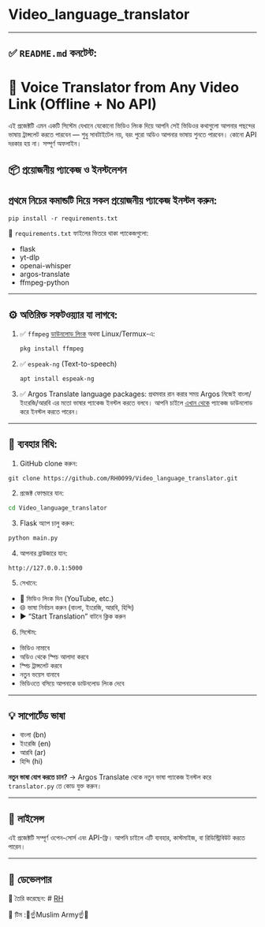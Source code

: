 # Video_language_translator
---
## ✅ `README.md` কনটেন্ট:

# 🎥 Voice Translator from Any Video Link (Offline + No API)

এই প্রজেক্টটি এমন একটি সিস্টেম যেখানে যেকোনো ভিডিও লিংক দিয়ে আপনি সেই ভিডিওর কথাগুলো আপনার পছন্দের ভাষায় ট্রান্সলেট করতে পারবেন — শুধু সাবটাইটেল নয়, বরং পুরো অডিও আপনার ভাষায় শুনতে পারবেন। কোনো API দরকার হয় না। সম্পূর্ণ অফলাইন।





## 📦 প্রয়োজনীয় প্যাকেজ ও ইনস্টলেশন

প্রথমে নিচের কমান্ডটি দিয়ে সকল প্রয়োজনীয় প্যাকেজ ইনস্টল করুন:
---
```
pip install -r requirements.txt
````

📂 `requirements.txt` ফাইলের ভিতরে থাকা প্যাকেজগুলো:

* flask
* yt-dlp
* openai-whisper
* argos-translate
* ffmpeg-python

---

## ⚙️ অতিরিক্ত সফটওয়্যার যা লাগবে:

1. ✅ `ffmpeg`
   [ডাউনলোড লিংক](https://ffmpeg.org/download.html)
   অথবা Linux/Termux-এ:

   ```bash
   pkg install ffmpeg
   ```

2. ✅ `espeak-ng` (Text-to-speech)

   ```bash
   apt install espeak-ng
   ```

3. ✅ Argos Translate language packages:
   প্রথমবার রান করার সময় Argos নিজেই বাংলা/ইংরেজি/আরবি এর মতো ভাষার প্যাকেজ ইনস্টল করতে বলবে। আপনি চাইলে [এখান থেকে](https://www.argosopentech.com/argospm/index/) প্যাকেজ ডাউনলোড করে ইনস্টল করতে পারেন।

---

## 🚀 ব্যবহার বিধি:
1. GitHub clone করুন:
``` 
git clone https://github.com/RH0099/Video_language_translator.git
```
2. প্রজেক্ট ফোল্ডারে যান:

```bash
cd Video_language_translator
```

3. Flask অ্যাপ চালু করুন:

```bash
python main.py
```

4. আপনার ব্রাউজারে যান:

```
http://127.0.0.1:5000
```

5. সেখানে:

* 🎯 ভিডিও লিংক দিন (YouTube, etc.)
* 🌐 ভাষা নির্বাচন করুন (বাংলা, ইংরেজি, আরবি, হিন্দি)
* ▶️ “Start Translation” বাটনে ক্লিক করুন

6. সিস্টেম:

* ভিডিও নামাবে
* অডিও থেকে স্পিচ আলাদা করবে
* স্পিচ ট্রান্সলেট করবে
* নতুন ভয়েস বানাবে
* ভিডিওতে বসিয়ে আপনাকে ডাউনলোড লিংক দেবে

---

## 💡 সাপোর্টেড ভাষা

* বাংলা (bn)
* ইংরেজি (en)
* আরবি (ar)
* হিন্দি (hi)

**নতুন ভাষা যোগ করতে চান?**
→ Argos Translate থেকে নতুন ভাষা প্যাকেজ ইনস্টল করে `translator.py` তে কোড যুক্ত করুন।

---

## 📜 লাইসেন্স

এই প্রজেক্টটি সম্পূর্ণ ওপেন-সোর্স এবং API-ফ্রি। আপনি চাইলে এটি ব্যবহার, কাস্টমাইজ, বা রিডিস্ট্রিবিউট করতে পারেন।

---

## 🤝 ডেভেলপার

🧠 তৈরি করেছেন: # [RH](https://www.facebook.com/Rad.Hacker)

👥 টিম :📿☝️Muslim Army☝️📿

```

